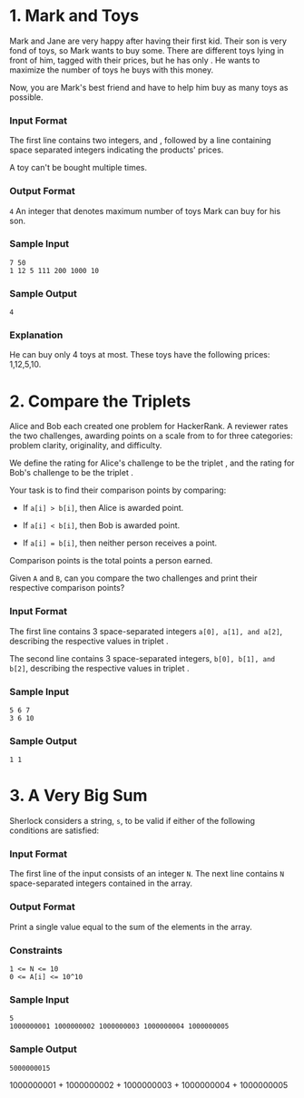 # 1. Mark and Toys

Mark and Jane are very happy after having their first kid. Their son is very fond of toys, so Mark wants to buy some. There are different toys lying in front of him, tagged with their prices, but he has only . He wants to maximize the number of toys he buys with this money.

Now, you are Mark's best friend and have to help him buy as many toys as possible.

### Input Format

The first line contains two integers, and , followed by a line containing space separated integers indicating the products' prices.

A toy can't be bought multiple times.

### Output Format

`4`
An integer that denotes maximum number of toys Mark can buy for his son.

### Sample Input

```
7 50
1 12 5 111 200 1000 10
```

### Sample Output

```
4
```

### Explanation

He can buy only 4 toys at most. These toys have the following prices: 1,12,5,10.

# 2. Compare the Triplets

Alice and Bob each created one problem for HackerRank. A reviewer rates the two challenges, awarding points on a scale from to for three categories: problem clarity, originality, and difficulty.

We define the rating for Alice's challenge to be the triplet , and the rating for Bob's challenge to be the triplet .

Your task is to find their comparison points by comparing:

-   If `a[i] > b[i]`, then Alice is awarded point.

-   If `a[i] < b[i]`, then Bob is awarded point.

-   If `a[i] = b[i]`, then neither person receives a point.

Comparison points is the total points a person earned.

Given `A` and `B`, can you compare the two challenges and print their respective comparison points?

### Input Format

The first line contains 3 space-separated integers `a[0], a[1], and a[2]`, describing the respective values in triplet .

The second line contains 3 space-separated integers, `b[0], b[1], and b[2]`, describing the respective values in triplet .

### Sample Input

```
5 6 7
3 6 10
```

### Sample Output

```
1 1
```

# 3. A Very Big Sum

Sherlock considers a string, `s`, to be valid if either of the following conditions are satisfied:

### Input Format

The first line of the input consists of an integer `N`. The next line contains `N` space-separated integers contained in the array.

### Output Format

Print a single value equal to the sum of the elements in the array.

### Constraints

```
1 <= N <= 10
0 <= A[i] <= 10^10
```

### Sample Input

```
5
1000000001 1000000002 1000000003 1000000004 1000000005
```

### Sample Output

```
5000000015
```

1000000001 + 1000000002 + 1000000003 + 1000000004 + 1000000005

